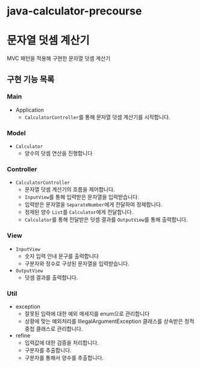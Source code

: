 # java-calculator-precourse

# 문자열 덧셈 계산기

MVC 패턴을 적용해 구현한 문자열 덧셈 계산기

## 구현 기능 목록

### Main

* Application
    * `CalculatorController`를 통해 문자열 덧셈 계산기를 시작합니다.

### Model

* `Calculator`
    * 양수의 덧셈 연산을 진행합니다

### Controller

* `CalculatorController`
    * 문자열 덧셈 계산기의 흐름을 제어합니다.
    * `InputView`를 통해 입력받은 문자열을 입력받습니다.
    * 입력받은 문자열을 `SeparateNumber`에게 전달하여 정제합니다.
    * 정제된 양수 `List`를 `Calculator`에게 전달합니다.
    * `Calculator`를 통해 전달받은 덧셈 결과를 `OutputView`를 통해 출력합니다.

### View

* `InputView`
    * 숫자 입력 안내 문구를 출력합니다
    * 구분자와 정수로 구성된 문자열을 입력받습니다.
* `OutputView`
    * 덧셈 결과를 출력합니다.

### Util

* exception
    * 잘못된 입력에 대한 예외 메세지를 enum으로 관리합니다
    * 상황에 맞는 예외처리를 IllegalArgumentException 클래스를 상속받은 정적 중첩 클래스로 관리합니다.
* refine
    * 입력값에 대한 검증을 처리합니다.
    * 구분자를 추출합니다.
    * 구분자를 통해서 양수를 추출합니다.